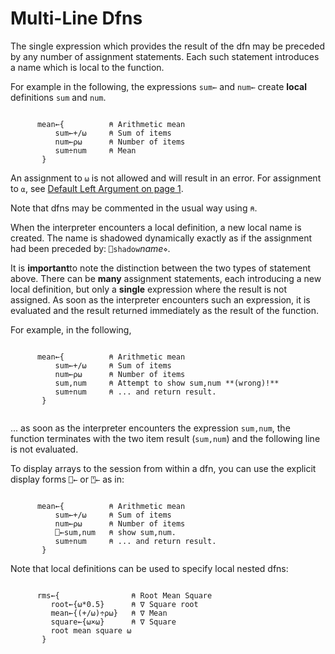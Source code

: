 # Multi-Line Dfns

The single expression which provides the result of the dfn may be preceded by any number of assignment statements. Each such statement introduces a name which is local to the function.

For example in the following, the expressions `sum←` and `num←` create **local** definitions `sum` and `num`.
```apl

      mean←{          ⍝ Arithmetic mean
          sum←+/⍵     ⍝ Sum of items
          num←⍴⍵      ⍝ Number of items
          sum÷num     ⍝ Mean
       }
```

An assignment to `⍵` is not allowed and will result in an error. For assignment to `⍺`, see [Default Left Argument on page 1](default-left-argument.md).

Note that dfns may be commented in the usual way using `⍝`.

When the interpreter encounters a local definition, a new local name is created. The name is shadowed dynamically exactly as if the assignment had been preceded by: `⎕shadow`*name*`⋄`.

It is **important**to note the distinction between the two types of statement above. There can be **many** assignment statements, each introducing a new local definition, but only a **single** expression where the result is not assigned. As soon as the interpreter encounters such an expression, it is evaluated and the result returned immediately as the result of the function.

For example, in the following,
```apl

      mean←{          ⍝ Arithmetic mean
          sum←+/⍵     ⍝ Sum of items
          num←⍴⍵      ⍝ Number of items
          sum,num     ⍝ Attempt to show sum,num **(wrong)!**
          sum÷num     ⍝ ... and return result.
       }
		
```

... as soon as the interpreter encounters the expression `sum,num`, the function terminates with the two item result (`sum,num`) and the following line is not evaluated.

To display arrays to the session from within a dfn, you can use the explicit display forms `⎕←` or `⍞←` as in:
```apl

      mean←{          ⍝ Arithmetic mean
          sum←+/⍵     ⍝ Sum of items
          num←⍴⍵      ⍝ Number of items
          ⎕←sum,num   ⍝ show sum,num.
          sum÷num     ⍝ ... and return result.
       }
```

Note that local definitions can be used to specify local nested dfns:
```apl

      rms←{                ⍝ Root Mean Square
         root←{⍵*0.5}      ⍝ ∇ Square root
         mean←{(+/⍵)÷⍴⍵}   ⍝ ∇ Mean
         square←{⍵×⍵}      ⍝ ∇ Square
         root mean square ⍵
       }
```
